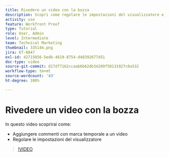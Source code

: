 ```yaml
---
title: Rivedere un video con la bozza
description: Scopri come regolare le impostazioni del visualizzatore e aggiungere commenti con marca temporale a un video utilizzando gli strumenti di bozza in  [!DNL  Workfront].
activity: use
feature: Workfront Proof
type: Tutorial
role: User, Admin
level: Intermediate
team: Technical Marketing
thumbnail: 335144.png
jira: KT-8847
exl-id: 42715056-5edb-4619-8754-d48392677d51
doc-type: video
source-git-commit: d17df7162ccaab6b62db34209f50131927c0a532
workflow-type: tm+mt
source-wordcount: '43'
ht-degree: 100%

---
```


# Rivedere un video con la bozza

In questo video scoprirai come:

* Aggiungere commenti con marca temporale a un video
* Regolare le impostazioni del visualizzatore

>[!VIDEO](https://video.tv.adobe.com/v/335144/?quality=12&learn=on&enablevpops)

<!--
## Learn more
* Review a video proof
-->
